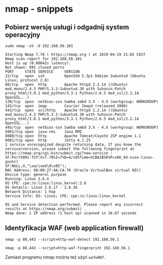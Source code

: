 # nmap - snippets

## Pobierz wersję usługi i odgadnij system operacyjny

`sudo nmap -sV -O 192.168.56.101`

```
Starting Nmap 7.70 ( https://nmap.org ) at 2019-04-19 21:02 CEST
Nmap scan report for 192.168.56.101
Host is up (0.00042s latency).
Not shown: 991 closed ports
PORT     STATE SERVICE     VERSION
22/tcp   open  ssh         OpenSSH 5.3p1 Debian 3ubuntu4 (Ubuntu Linux; protocol 2.0)
80/tcp   open  http        Apache httpd 2.2.14 ((Ubuntu) mod_mono/2.4.3 PHP/5.3.2-1ubuntu4.30 with Suhosin-Patch proxy_html/3.0.1 mod_python/3.3.1 Python/2.6.5 mod_ssl/2.2.14 OpenSSL...)
139/tcp  open  netbios-ssn Samba smbd 3.X - 4.X (workgroup: WORKGROUP)
143/tcp  open  imap        Courier Imapd (released 2008)
443/tcp  open  ssl/http    Apache httpd 2.2.14 ((Ubuntu) mod_mono/2.4.3 PHP/5.3.2-1ubuntu4.30 with Suhosin-Patch proxy_html/3.0.1 mod_python/3.3.1 Python/2.6.5 mod_ssl/2.2.14 OpenSSL...)
445/tcp  open  netbios-ssn Samba smbd 3.X - 4.X (workgroup: WORKGROUP)
5001/tcp open  java-rmi    Java RMI
8080/tcp open  http        Apache Tomcat/Coyote JSP engine 1.1
8081/tcp open  http        Jetty 6.1.25
1 service unrecognized despite returning data. If you know the service/version, please submit the following fingerprint at https://nmap.org/cgi-bin/submit.cgi?new-service :
SF-Port5001-TCP:V=7.70%I=7%D=4/19%Time=5CBA1B56%P=x86_64-suse-linux-gnu%r(
SF:NULL,4,"\xac\xed\0\x05");
MAC Address: 08:00:27:4A:CA:76 (Oracle VirtualBox virtual NIC)
Device type: general purpose
Running: Linux 2.6.X
OS CPE: cpe:/o:linux:linux_kernel:2.6
OS details: Linux 2.6.17 - 2.6.36
Network Distance: 1 hop
Service Info: OS: Linux; CPE: cpe:/o:linux:linux_kernel

OS and Service detection performed. Please report any incorrect results at https://nmap.org/submit/ .
Nmap done: 1 IP address (1 host up) scanned in 16.67 seconds
```

## Identyfikacja WAF (web application firewall)
`nmap -p 80,443 --script=http-waf-detect 192.168.56.1`

`nmap -p 80,443 --script=http-waf-fingerprint 192.168.56.1`

Zamiast programu nmap można też użyć `wafw00f`.
